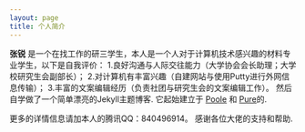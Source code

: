 ```yaml
---
layout: page
title: 个人简介
---
```


**张锐** 是一个在找工作的研三学生，本人是一个人对于计算机技术感兴趣的材料专业学生，以下是自我评价：
1.良好沟通与人际交往能力（大学协会会长助理；大学校研究生会副部长）；
2.对计算机有丰富兴趣（自建网站与使用Putty进行外网信息传输）；
3.丰富的文案编辑经历（负责社团与研究生会的文案编辑工作）。
然后自学做了一个简单漂亮的Jekyll主题博客. 它起始建立于 [Poole](https://github.com/poole/poole) 和 [Pure](https://purecss.io/)的.

更多的详情信息请加本人的腾讯QQ：840496914。
感谢各位大佬的支持和帮助.
